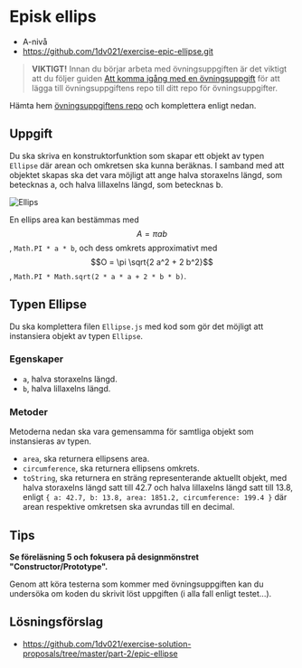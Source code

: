 # <i class="fa fa-laptop"></i> Episk ellips
<ul class="fa-ul fa-border exercise-info">
  <li><i class="fa-li fa fa-signal level-a"></i>A-nivå</li>
  <li><i class="fa-li fa fa-github"></i><a href="https://github.com/1dv021/exercise-epic-ellipse.git">https://github.com/1dv021/exercise-epic-ellipse.git</a></li>
</ul>

><i class="fa fa-warning"></i> __VIKTIGT!__ Innan du börjar arbeta med övningsuppgiften är det viktigt att du följer guiden [Att komma igång med en övningsuppgift](https://coursepress.gitbooks.io/1dv021/content/guider/att-komma-igang-med-en-ovningsuppgift/) för att lägga till övningsuppgiftens repo till ditt repo för övningsuppgifter.

Hämta hem [övningsuppgiftens repo](https://github.com/1dv021/exercise-epic-ellipse.git) och komplettera enligt nedan.

## Uppgift

Du ska skriva en konstruktorfunktion som skapar ett objekt av typen `Ellipse` där arean och omkretsen ska kunna beräknas. I samband med att objektet skapas ska det vara möjligt att ange halva storaxelns längd, som betecknas a, och halva lillaxelns längd, som betecknas b.

![Ellips](ellips.gif)

En ellips area kan bestämmas med $$A=\pi a b$$, `Math.PI * a * b`, och dess omkrets approximativt med $$O = \pi \sqrt{2 a^2 + 2 b^2}$$, `Math.PI * Math.sqrt(2 * a * a + 2 * b * b)`.

## Typen Ellipse

Du ska komplettera filen `Ellipse.js` med kod som gör det möjligt att instansiera objekt av typen `Ellipse`.

### Egenskaper
- `a`, halva storaxelns längd.
- `b`, halva lillaxelns längd.

### Metoder

Metoderna nedan ska vara gemensamma för samtliga objekt som instansieras av typen.

- `area`, ska returnera ellipsens area.
- `circumference`, ska returnera ellipsens omkrets.
- `toString`, ska returnera en sträng representerande aktuellt objekt, med halva storaxelns längd satt till 42.7 och halva lillaxelns längd satt till 13.8, enligt `{ a: 42.7, b: 13.8, area: 1851.2, circumference: 199.4 }` där arean respektive omkretsen ska avrundas till en decimal.

## <i class="fa fa-lightbulb-o"></i> Tips
__Se föreläsning 5 och fokusera på designmönstret "Constructor/Prototype".__

Genom att köra testerna som kommer med övningsuppgiften kan du undersöka om koden du skrivit löst uppgiften (i alla fall enligt testet...).

## <i class="fa fa-flask"></i> Lösningsförslag
<ul class="fa-ul fa-border exercise-info">
  <li><i class="fa-li fa fa-github"></i><a href="https://github.com/1dv021/exercise-solution-proposals/tree/master/part-2/epic-ellipse">https://github.com/1dv021/exercise-solution-proposals/tree/master/part-2/epic-ellipse</a></li>
</ul>
